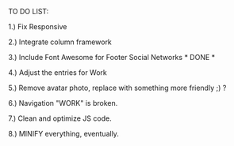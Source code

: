 TO DO LIST:

1.) Fix Responsive 

2.) Integrate column framework

3.) Include Font Awesome for Footer Social Networks * DONE *

4.) Adjust the entries for Work

5.) Remove avatar photo, replace with something more friendly ;) ?

6.) Navigation "WORK" is broken. 

7.) Clean and optimize JS code.

8.) MINIFY everything, eventually.